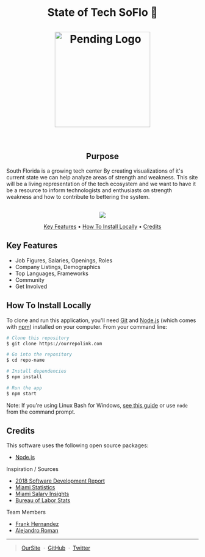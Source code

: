 
<h1 align="center">
 State of Tech SoFlo 🌴
  <br>
  <br>
  <a href="http://somelink.com"><img src="https://encrypted-tbn0.gstatic.com/images?q=tbn:ANd9GcQUY4zU0IM73R9zTzDz7yquSVqXepoNxNszGgSIeKHs-gRoylo_" alt="Pending Logo" width="250"></a>
    <br> <br>
</h1>
 <h2 align="center">Purpose</h1>
South Florida is a growing tech center By creating visualizations of it's current
state we can help analyze areas of strength and weakness. This site
will be a living representation of the tech ecosystem and we want to have it
be a resource to inform technologists and enthusiasts on strength weakness and
how to contribute to bettering the system.
 <br> <br>
<p align="center">
  <a href="https://saythanks.io/to/fhern077">
      <img src="https://img.shields.io/badge/SayThanks.io-%E2%98%BC-1EAEDB.svg">
  </a>
</p>

<p align="center">
  <a href="#key-features">Key Features</a> •
  <a href="#how-to-install-locally">How To Install Locally</a> •
  <a href="#credits">Credits</a>
</p>

## Key Features

* Job Figures, Salaries, Openings, Roles
* Company Listings, Demographics
* Top Languages, Frameworks
* Community
* Get Involved

## How To Install Locally

To clone and run this application, you'll need [Git](https://git-scm.com) and [Node.js](https://nodejs.org/en/download/) (which comes with [npm](http://npmjs.com)) installed on your computer. From your command line:

```bash
# Clone this repository
$ git clone https://ourrepolink.com

# Go into the repository
$ cd repo-name

# Install dependencies
$ npm install

# Run the app
$ npm start
```

Note: If you're using Linux Bash for Windows, [see this guide](https://www.howtogeek.com/261575/how-to-run-graphical-linux-desktop-applications-from-windows-10s-bash-shell/) or use `node` from the command prompt.

## Credits

This software uses the following open source packages:
- [Node.js](https://nodejs.org/)

Inspiration / Sources
- [2018 Software Development Report](https://codingsans.com/state-of-software-development-2018)
- [Miami Statistics](https://www.beaconcouncil.com/data/economic-overview/business-growth/)
- [Miami Salary Insights](https://insights.dice.com/2018/02/07/top-emerging-tech-hubs-2018/)
- [Bureau of Labor Stats](https://www.bls.gov/oes/current/oes151132.htm#st)

Team Members
- [Frank Hernandez](https://github.com/fhern077)
- [Alejandro Roman](https://github.com/fhern077)
---

> [OurSite](http://oursite.com) &nbsp;&middot;&nbsp;
> [GitHub](https://github.com/) &nbsp;&middot;&nbsp;
> [Twitter](https://twitter.com/)
